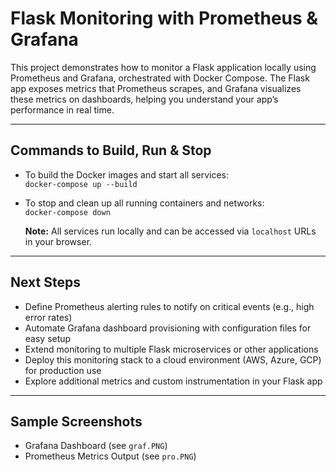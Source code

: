 # Flask Monitoring with Prometheus & Grafana

This project demonstrates how to monitor a Flask application locally using Prometheus and Grafana, orchestrated with Docker Compose. The Flask app exposes metrics that Prometheus scrapes, and Grafana visualizes these metrics on dashboards, helping you understand your app’s performance in real time.

---



## Commands to Build, Run & Stop

- To build the Docker images and start all services:  
  `docker-compose up --build`

- To stop and clean up all running containers and networks:  
  `docker-compose down`

  **Note:** All services run locally and can be accessed via `localhost` URLs in your browser.

---

## Next Steps

- Define Prometheus alerting rules to notify on critical events (e.g., high error rates)  
- Automate Grafana dashboard provisioning with configuration files for easy setup  
- Extend monitoring to multiple Flask microservices or other applications  
- Deploy this monitoring stack to a cloud environment (AWS, Azure, GCP) for production use  
- Explore additional metrics and custom instrumentation in your Flask app

---

## Sample Screenshots

- Grafana Dashboard (see `graf.PNG`)  
- Prometheus Metrics Output (see `pro.PNG`)
